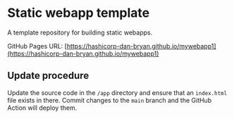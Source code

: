 # Static webapp template

A template repository for building static webapps.

GitHub Pages URL: [https://hashicorp-dan-bryan.github.io/mywebapp1](https://hashicorp-dan-bryan.github.io/mywebapp1)

## Update procedure

Update the source code in the `/app` directory and ensure that an `index.html` file exists in there. Commit changes to the `main` branch and the GitHub Action will deploy them.